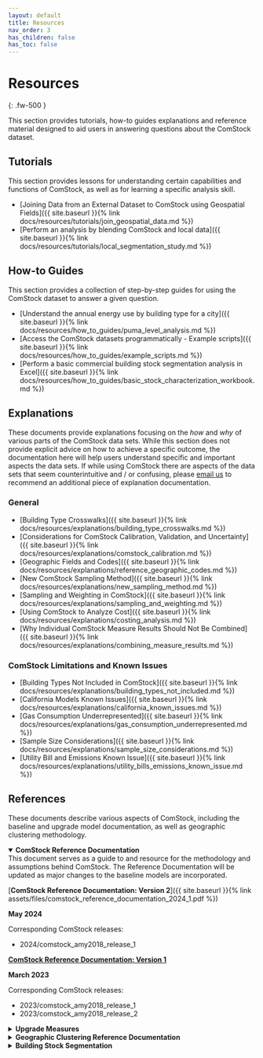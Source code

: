```yaml
---
layout: default
title: Resources
nav_order: 3
has_children: false
has_toc: false
---
```


# Resources
{: .fw-500 }

This section provides tutorials, how-to guides explanations and reference material designed to aid users in answering questions about the ComStock dataset.

## Tutorials
This section provides lessons for understanding certain capabilities and functions of ComStock, as well as for learning a specific analysis skill.

- [Joining Data from an External Dataset to ComStock using Geospatial Fields]({{  site.baseurl  }}{% link docs/resources/tutorials/join_geospatial_data.md %})
- [Perform an analysis by blending ComStock and local data]({{  site.baseurl  }}{% link docs/resources/tutorials/local_segmentation_study.md %})

## How-to Guides
This section provides a collection of step-by-step guides for using the ComStock dataset to answer a given question. 

- [Understand the annual energy use by building type for a city]({{  site.baseurl  }}{% link docs/resources/how_to_guides/puma_level_analysis.md %})
- [Access the ComStock datasets programmatically - Example scripts]({{  site.baseurl  }}{% link docs/resources/how_to_guides/example_scripts.md %})
- [Perform a basic commercial building stock segmentation analysis in Excel]({{  site.baseurl  }}{% link docs/resources/how_to_guides/basic_stock_characterization_workbook.md %})

## Explanations
These documents provide explanations focusing on the *how* and *why* of various parts of the ComStock data sets. While this section does not provide explicit advice on how to achieve a specific outcome, the documentation here will help users understand specific and important aspects the data sets. If while using ComStock there are aspects of the data sets that seem counterintuitive and / or confusing, please [email us](mailto:ComStock@nrel.gov) to recommend an additional piece of explanation documentation.

### General
- [Building Type Crosswalks]({{  site.baseurl  }}{% link docs/resources/explanations/building_type_crosswalks.md %})
- [Considerations for ComStock Calibration, Validation, and Uncertainty]({{  site.baseurl  }}{% link docs/resources/explanations/comstock_calibration.md %})
- [Geographic Fields and Codes]({{  site.baseurl  }}{% link docs/resources/explanations/reference_geographic_codes.md %})
- [New ComStock Sampling Method]({{  site.baseurl  }}{% link docs/resources/explanations/new_sampling_method.md %})
- [Sampling and Weighting in ComStock]({{  site.baseurl  }}{% link docs/resources/explanations/sampling_and_weighting.md %})
- [Using ComStock to Analyze Cost]({{  site.baseurl  }}{% link docs/resources/explanations/costing_analysis.md %})
- [Why Individual ComStock Measure Results Should Not Be Combined]({{  site.baseurl  }}{% link docs/resources/explanations/combining_measure_results.md %})

### ComStock Limitations and Known Issues
- [Building Types Not Included in ComStock]({{  site.baseurl  }}{% link docs/resources/explanations/building_types_not_included.md %})
- [California Models Known Issues]({{    site.baseurl   }}{% link docs/resources/explanations/california_known_issues.md %})
- [Gas Consumption Underrepresented]({{  site.baseurl  }}{% link docs/resources/explanations/gas_consumption_underrepresented.md %})
- [Sample Size Considerations]({{  site.baseurl  }}{% link docs/resources/explanations/sample_size_considerations.md %})
- [Utility Bill and Emissions Known Issue]({{  site.baseurl  }}{% link docs/resources/explanations/utility_bills_emissions_known_issue.md %})



## References
These documents describe various aspects of ComStock, including the baseline and upgrade model documentation, as well as geographic clustering methodology.

<details markdown="block" class="level1-collapse-section" open>
<summary><b>ComStock Reference Documentation</b></summary>
This document serves as a guide to and resource for the methodology and assumptions behind ComStock. The Reference Documentation will be updated as major changes to the baseline models are incorporated.

[**ComStock Reference Documentation: Version 2**]({{  site.baseurl  }}{% link assets/files/comstock_reference_documentation_2024_1.pdf %})

**May 2024**

Corresponding ComStock releases:
- 2024/comstock_amy2018_release_1

[**ComStock Reference Documentation: Version 1**](https://www.nrel.gov/docs/fy23osti/83819.pdf)

**March 2023**

Corresponding ComStock releases:
- 2023/comstock_amy2018_release_1
- 2023/comstock_amy2018_release_2

</details>


<details markdown="block" class="level1-collapse-section">
<summary><b>Upgrade Measures</b></summary>
The measure documentation describes the modeling methodology, assumptions, relevant ComStock baseline features, and observations from results.

[**Upgrade Measures**]({{  site.baseurl  }}{% link docs/upgrade_measures/upgrade_measures.md %})

</details>


<details markdown="block" class="level1-collapse-section">
<summary><b>Geographic Clustering Reference Documentation</b></summary>
These documents provide reference documentation for the clustering methodology developed by ComStock. The clustering algorithm described in this technical report resulted in 88 clusters across the United States. The clusters are used as the geographic basis for the “U.S. Building Stock Segmentation Series” published by DOE’s Building Technologies Office. This series will provide geographically relevant insight into building stock characteristics, energy and emissions performance, and, eventually, common end use technologies. The cluster definitions file maps counties to building stock segmentation clusters.

[**Building Stock Segmentation Cluster Development**](https://www.nrel.gov/docs/fy23osti/84648.pdf)

**June 2023**

[**Building Stock Segmentation Cluster Definitions**](https://oedi-data-lake.s3.amazonaws.com/nrel-pds-building-stock/end-use-load-profiles-for-us-building-stock/2023/comstock_amy2018_release_1/geographic_information/stock_cluster_definition_2023.11.29.csv)

**July 2023**

</details>

<details markdown="block" class="level1-collapse-section">
<summary><b>Building Stock Segmentation</b></summary>
This document discusses the development of a segmentation approach for the U.S. commercial building stock that focuses on identifying similarities that align with common decarbonization strategies. The resulting nine-segment approach primarily uses similarities in heating, ventilating, and air-conditioning systems, service water heating
systems, and the presence of cooking equipment to separate buildings into categories. 

[**Commercial Building Stock Segmentation for Decarbonization Planning**](https://www.nrel.gov/docs/fy24osti/88947.pdf)

**May 2024**

</details>